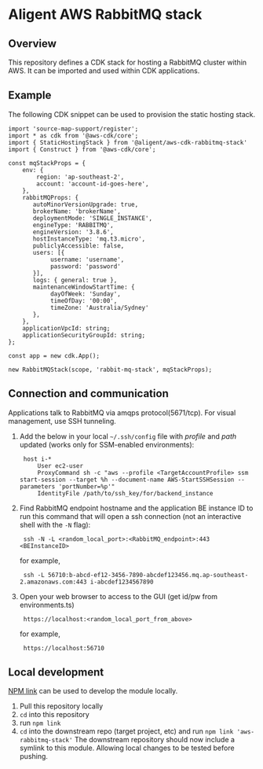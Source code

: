 # Aligent AWS RabbitMQ stack

## Overview
This repository defines a CDK stack for hosting a RabbitMQ cluster within AWS.
It can be imported and used within CDK applications.

## Example
The following CDK snippet can be used to provision the static hosting stack.

```
import 'source-map-support/register';
import * as cdk from '@aws-cdk/core';
import { StaticHostingStack } from '@aligent/aws-cdk-rabbitmq-stack'
import { Construct } from '@aws-cdk/core';

const mqStackProps = {
    env: {
        region: 'ap-southeast-2',
        account: 'account-id-goes-here',
    },
    rabbitMQProps: {
       autoMinorVersionUpgrade: true,
       brokerName: 'brokerName',
       deploymentMode: 'SINGLE_INSTANCE',
       engineType: 'RABBITMQ',
       engineVersion: '3.8.6',
       hostInstanceType: 'mq.t3.micro',
       publiclyAccessible: false,
       users: [{
            username: 'username',
            password: 'password'
       }],
       logs: { general: true },
       maintenanceWindowStartTime: {
            dayOfWeek: 'Sunday',
            timeOfDay: '00:00',
            timeZone: 'Australia/Sydney'
       },
    },
    applicationVpcId: string;
    applicationSecurityGroupId: string;
};

const app = new cdk.App();

new RabbitMQStack(scope, 'rabbit-mq-stack', mqStackProps);
```

## Connection and communication
Applications talk to RabbitMQ via amqps protocol(5671/tcp). For visual management, use SSH tunneling.
1. Add the below in your local `~/.ssh/config` file with *profile* and *path* updated (works only for SSM-enabled environments):

        host i-*
            User ec2-user
            ProxyCommand sh -c "aws --profile <TargetAccountProfile> ssm start-session --target %h --document-name AWS-StartSSHSession --parameters 'portNumber=%p'"
            IdentityFile /path/to/ssh_key/for/backend_instance

2. Find RabbitMQ endpoint hostname and the application  BE instance ID to run this command that will open a ssh connection (not an interactive shell with the `-N` flag):

        ssh -N -L <random_local_port>:<RabbitMQ_endpoint>:443 <BEInstanceID>

    for example,

        ssh -L 56710:b-abcd-ef12-3456-7890-abcdef123456.mq.ap-southeast-2.amazonaws.com:443 i-abcdef1234567890

3. Open your web browser to access to the GUI (get id/pw from environments.ts)

        https://localhost:<random_local_port_from_above>

    for example,

        https://localhost:56710


## Local development
[NPM link](https://docs.npmjs.com/cli/v7/commands/npm-link) can be used to develop the module locally.
1. Pull this repository locally
2. `cd` into this repository
3. run `npm link`
4. `cd` into the downstream repo (target project, etc) and run `npm link 'aws-rabbitmq-stack'`
The downstream repository should now include a symlink to this module. Allowing local changes to be tested before pushing.
